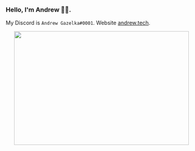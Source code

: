 ### Hello, I'm Andrew 👋🏼. 

My Discord is `Andrew Gazelka#0001`. Website [andrew.tech](https://andrew.tech/).

<p align="center">
  <img width="460" height="300" src="https://streak-stats.demolab.com/?user=andrewgazelka&theme=transparent&hide_border=true">
</p>
